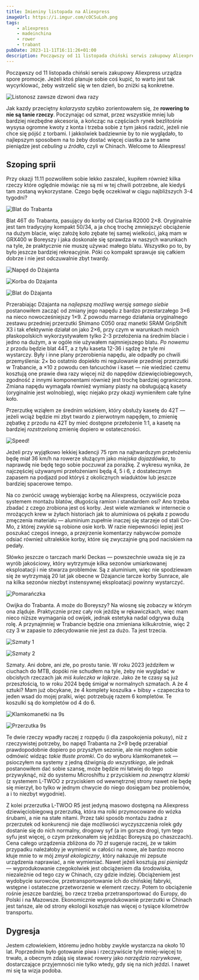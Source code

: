 ```yaml
---
title: Imieniny listopada na Aliexpress
imageUrl: https://i.imgur.com/cOCSuLoh.png
tags:
    - aliexpress
    - madeinchina
    - rower
    - trabant
pubDate: 2023-11-11T16:11:26+01:00
description: Począwszy od 11 listopada chiński serwis zakupowy Aliexpress urządza spore promocje. Jeżeli ktoś planuje sobie coś kupić, to warto jest tak wycyrklować, żeby wstrzelić się w ten dzień, bo zniżki są konkretne.
---
```


Począwszy od 11 listopada chiński serwis zakupowy Aliexpress urządza spore promocje. Jeżeli ktoś planuje sobie coś kupić, to warto jest tak wycyrklować, żeby wstrzelić się w ten dzień, bo zniżki są konkretne.

![Listonosz zawsze dzwoni dwa razy](https://i.imgur.com/cOCSuLoh.png)

Jak kazdy przeciętny _kolarzysta_ szybko zorientowałem się, że **rowering to nie są tanie rzeczy**. Poczynając od szmat, przez wszystkie mniej lub bardziej niezbędne akcesoria, a kończąc na częściach rynek bezlitośnie wysysa ogromne kwoty z konta i trzeba sobie z tym jakoś radzić, jeżeli nie chce się pójść z torbami. I jakkolwiek badziewnie by to nie wyglądało, to najlepszym sposobem na to żeby dostać więcej ciastka za te same pieniądze jest _cebuling u źródła_, czyli w Chinach. Welcome to Aliexpress!

## Szoping sprii

Przy okazji 11.11 pozwoliłem sobie lekko zaszaleć, kupiłem również kilka rzeczy które oględnie mówiąc nie są mi w tej chwili potrzebne, ale kiedyś tam zostaną wykorzystane. Czego będę oczekiwał w ciągu najbliższych 3-4 tygodni?

![Blat do Trabanta](https://i.imgur.com/CR4GaC5h.png)

Blat 46T do Trabanta, pasujący do korby od Clarisa R2000 2&times;8. Oryginalnie jest tam tradycyjny kompakt 50/34, a ja chcę trochę zmniejszyć obciążenie na dużym blacie, więc założę koło zębate tej samej wielkości, jaką mam w GRX400 w Boreyszy i jaka doskonale się sprawdza w naszych warunkach na tyle, że praktycznie nie muszę używać małego blatu. Wszystko po to, by było jeszcze bardziej rekreacyjnie. Póki co kompakt sprawuje się całkiem dobrze i nie jest odczuwalnie zbyt twardy.

![Napęd do Dżajanta](https://i.imgur.com/wIIZWwDh.png)

![Korba do Dżajanta](https://i.imgur.com/kqadGJEh.png)

![Blat do Dżajanta](https://i.imgur.com/ANAyZL5h.png)

Przerabiając Dżajanta na _najlepszą możliwą wersję samego siebie_ postanowiłem zacząć od zmiany jego napędu z bardzo przestarzałego 3&times;6 na nieco nowocześniejszy 1&times;9. Z powodu marnego działania oryginalnego zestawu przedniej przerzutki Shimano C050 oraz manetki SRAM GripShift X3 i tak efektywnie działał on jako 2&times;6, przy czym w warunkach moich płaskopolskich wykorzystywałem tylko 2-3 przełożenia na średnim blacie i jedno na dużym, a w ogóle nie używałem najmniejszego blatu. _Po nowemu_ z przodu będzie blat 44T, a z tyłu kaseta 12-36 i sądzę że tyle mi wystarczy. Były i inne plany przerobienia napędu, ale odpadły po chwili przemyślenia: 2&times; bo ostatnio dopiekło mi regulowanie przedniej przerzutki w Trabancie, a &times;10 z powodu cen łańcuchów i kaset &mdash; nie wiedzieć czemu kosztują one prawie dwa razy więcej niż do napędów dziewięciobiegowych, zgodność z innymi komponentami również jest trochę bardziej ograniczona. Zmiana napędu wymagała również wymiany piasty na obsługującą kasety (oryginalnie jest wolnobieg), więc niejako przy okazji wymieniłem całe tylne koło.

Przerzutkę wziąłem ze średnim wózkiem, który obsłuży kasetę do 42T &mdash; jeżeli wciąż będzie mi zbyt twardo z pierwotnym napędęm, to zmienię zębatkę z przodu na 42T by mieć dostępne przełożenie 1:1, a kasetę na bardziej _rozstrzeloną_ zmienię dopiero w ostateczności.

![Speed!](https://i.imgur.com/og39OuTh.png)

Jeżeli przy wyjątkowo lekkiej kadencji 75 rpm na najtwardszym przełożeniu będę miał 36 km/h na rowerze służącym jako _miejska dojazdówka_, to naprawdę nie będę tego sobie poczuwał za porażkę. Z wykresu wynika, że najczęściej używanymi przełożeniami będą 4, 5 i 6, z dostatecznym zapasem na podjazd pod któryś z okolicznych wiaduktów lub jeszcze bardziej spacerowe tempo.

Na co zwrócić uwagę wybierając korbę na Aliexpress, oczywiście poza systemem montażu blatów, długością ramion i standardem osi? Ano trzeba zbadać z czego zrobiona jest oś korby. Jest wiele wzmianek w internecie o mrożących krew w żyłach historiach jak to aluminiowa oś pękała z powodu zmęczenia materiału &mdash; aluminium zupełnie inaczej się starzeje od stali Cro-Mo, z której zwykle są robione osie korb. W razie niepewności lepiej jest poszukać czegoś innego, a przejrzenie komentarzy nabywców pomoże odsiać również ultralekkie korby, które się zwyczajnie gną pod naciskiem na pedały.

Słówko jeszcze o tarczach marki Deckas &mdash; powszechnie uważa się je za wyrób jakościowy, który wytrzymuje kilka sezonów umiarkowanej eksploatacji i nie stwarza problemów. Są z aluminium, więc nie spodziewam się że wytrzymają 20 lat jak obecne w Dżajancie tarcze korby Sunrace, ale na kilka sezonów niezbyt instensywnej eksploatacji powinny wystarczyć.

![Pomarańczka](https://i.imgur.com/MiOh9dTh.png)

Owijka do Trabanta. A może do Boreyszy? Na wiosnę się zobaczy w którym ona zląduje. Praktycznie przez cały rok jeżdżę w rękawiczkach, więc mam nieco niższe wymagania od owijek, jednak estetyka nadal odgrywa dużą rolę. A przynajmniej w Trabancie będzie ona zmieniana kilkukrotnie, więc 2 czy 3 w zapasie to zdecydowanie nie jest za dużo. Ta jest trzecia.

![Szmaty 1](https://i.imgur.com/KnIxslRh.png)

![Szmaty 2](https://i.imgur.com/OQeyHD1h.png)

Szmaty. Ani dobre, ani złe, po prostu tanie. W roku 2023 jeździłem w ciuchach do MTB, dopóki nie schudłem na tyle, żeby nie wyglądać w obcisłych rzeczach jak _miś kuleczka w lajkrze_. Jako że te czasy są już przeszłością, to w roku 2024 będę śmigał w normalnych szmatach. A że 4 sztuki? Mam już obcykane, że 4 komplety koszulka + bibsy + czapeczka to jeden wsad do mojej pralki, więc potrzebuję razem 6 kompletów. Te koszulki są do kompletów od 4 do 6.

![Klamkomanetki na 9s](https://i.imgur.com/b7HSLx4h.png)

![Przerzutka 9s](https://i.imgur.com/5Os1P2hh.png)

Te dwie rzeczy wpadły raczej z rozpędu (i dla zaspokojenia pokusy), niż z rzeczywistej potrzeby, bo napęd Trabanta na 2&times;9 będę przerabiał prawdopodobnie dopiero po przyszłym sezonie, ale nie mogłem sobie odmówić widząc _takie tłuste promki_. Co do wyboru klamkomanetek &mdash; psioczyłem na systemy z jedną dźwignią _do wszystkiego_, ale jednak postanowiłem dać sobie szansę, może będzie mi łatwiej do tego przywyknąć, niż do systemu Microshiftu z przyciskiem _na zewnątrz klamki_ (z systemem L-TWOO z przyciskiem od wewnętrznej strony nawet nie będę się mierzył, bo tylko w jednym chwycie do niego dosięgam bez problemów, a i to niezbyt wygodnie).

Z kolei przerzutka L-TWOO R5 jest jedyną masowo dostępną na Aliexpress dziewięciobiegową przerzutką, która ma rolki przymocowane do wózka śrubami, a nie na stałe nitami. Przez taki sposób montażu żadna z przerzutek od konkurencji nie daje możliwości wyczyszczenia rolek gdy dostanie się do nich normalny, drogowy syf (a im gorsze drogi, tym tego syfu jest więcej, o czym przekonałem się jeżdżąc Boreyszą po chaszczach). Cena całego urządzenia zbliżona do 70 zł sugeruje raczej, że w takim przypadku należałoby je wymienić w całości na nowe, ale bardzo mocno kłuje mnie to w mój _zmysł ekologiczny_, który nakazuje mi zepsute urządzenia naprawiać, a nie wymieniać. Nawet jeżeli kosztują _psi pieniądz_ &mdash; wyprodukowanie czegokolwiek jest obciążeniem dla środowiska, niezależnie od tego czy w Chinach, czy gdzie indziej. Obciążeniem jest wydobycie surowców, przetransportowanie ich do chińskiej fabryki, wstępne i ostateczne przetworzenie w element rzeczy. Potem to obciążenie rośnie jeszcze bardziej, bo rzecz trzeba przetransportować do Europy, do Polski i na Mazowsze. Ekonomicznie wyprodukowanie przerzutki w Chinach jest tańsze, ale od strony ekologii kosztuje nas więcej o tysiące kilometrów transportu.

## Dygresja

Jestem człowiekiem, któremu jedno hobby zwykle wystarcza na około 10 lat. Poprzednim było gotowanie piwa i rzeczywiście tyle mniej-więcej to trwało, a obecnym zdają się stawać rowery jako _narzędzia rozrywkowe_, dostarczające przyjemności nie tylko wtedy, gdy się na nich jeździ. I nawet mi się ta wizja podoba.
